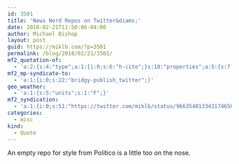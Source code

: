 ```yaml
---
id: 3501
title: 'News Nerd Repos on Twitter&diams;'
date: 2018-02-21T11:50:06-04:00
author: Michael Bishop
layout: post
guid: https://miklb.com/?p=3501
permalink: /blog/2018/02/21/3501/
mf2_quotation-of:
  - 'a:2:{s:4:"type";a:1:{i:0;s:6:"h-cite";}s:10:"properties";a:5:{s:7:"summary";a:1:{i:0;s:90:"“The-Politico/politico-style is a new repository by Politico: https://t.co/22E3551pfl”";}s:4:"name";a:1:{i:0;s:26:"News Nerd Repos on Twitter";}s:3:"url";a:1:{i:0;s:59:"https://twitter.com/newsnerdrepos/status/966353152986566656";}s:11:"publication";a:1:{i:0;s:7:"Twitter";}s:8:"featured";a:1:{i:0;s:76:"https://pbs.twimg.com/profile_images/959837991672918017/VNipTooq_400x400.jpg";}}}'
mf2_mp-syndicate-to:
  - 'a:1:{i:0;s:22:"bridgy-publish_twitter";}'
geo_weather:
  - 'a:1:{s:5:"units";s:1:"F";}'
mf2_syndication:
  - 'a:1:{i:0;s:51:"https://twitter.com/miklb/status/966354013343174656";}'
categories:
  - misc
kind:
  - Quote
---
```

An empty repo for style from Politico is a little too on the nose.
